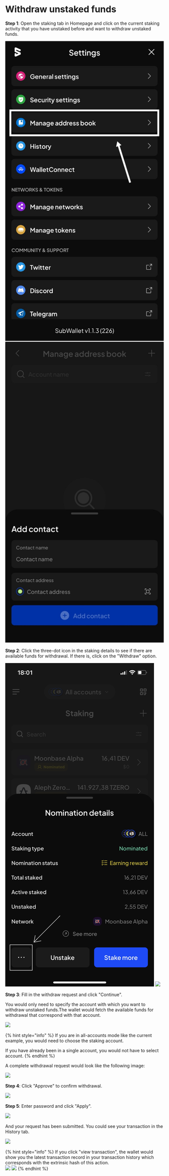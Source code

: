 # Withdraw unstaked funds

**Step 1**: Open the staking tab in Homepage and click on the current staking activity that you have unstaked before and want to withdraw unstaked funds.

![](<../../.gitbook/assets/image (264).png>) ![](<../../.gitbook/assets/image (266).png>)



**Step 2**: Click the three-dot icon in the staking details to see if there are available funds for withdrawal. If there is, click on the "Withdraw" option.

![](<../../.gitbook/assets/image (240) (1).png>) ![](<../../.gitbook/assets/image (1) (8).png>)

**Step 3**: Fill in the withdraw request and click "Continue".

You would only need to specify the account with which you want to withdraw unstaked funds.The wallet would fetch the available funds for withdrawal that correspond with that account.&#x20;

![](<../../.gitbook/assets/image (2) (6).png>)

{% hint style="info" %}
If you are in all-accounts mode like the current example, you would need to choose the staking account.&#x20;

If you have already been in a single account, you would not have to select account.
{% endhint %}

A complete withdrawal request would look like the following image:

![](<../../.gitbook/assets/image (6) (1) (2).png>)

**Step 4**: Click "Approve" to confirm withdrawal.

![](<../../.gitbook/assets/image (3) (1) (4) (1).png>)

**Step 5**: Enter password and click "Apply".

![](<../../.gitbook/assets/image (18) (2) (2).png>)

And your request has been submitted. You could see your transaction in the History tab.

![](<../../.gitbook/assets/image (13) (5).png>)

{% hint style="info" %}
If you click "view transaction", the wallet would show you the latest transaction record in your transaction history which corresponds with the extrinsic hash of this action.\
![](<../../.gitbook/assets/image (14) (4).png>) ![](<../../.gitbook/assets/image (17) (5).png>)
{% endhint %}





